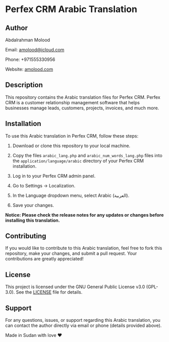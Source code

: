 # Perfex CRM Arabic Translation

## Author

Abdalrahman Molood

Email: amolood@icloud.com  

Phone: +971555330956

Website: [amolood.com](https://amolood.com)

## Description

This repository contains the Arabic translation files for Perfex CRM. Perfex CRM is a customer relationship management software that helps businesses manage leads, customers, projects, invoices, and much more.

## Installation

To use this Arabic translation in Perfex CRM, follow these steps:

1. Download or clone this repository to your local machine.

2. Copy the files `arabic_lang.php` and `arabic_num_words_lang.php` files into the `application/language/arabic` directory of your Perfex CRM installation.

3. Log in to your Perfex CRM admin panel.

4. Go to Settings -> Localization.

5. In the Language dropdown menu, select Arabic (العربية).

6. Save your changes.

**Notice: Please check the release notes for any updates or changes before installing this translation.**

## Contributing

If you would like to contribute to this Arabic translation, feel free to fork this repository, make your changes, and submit a pull request. Your contributions are greatly appreciated!

## License

This project is licensed under the GNU General Public License v3.0 (GPL-3.0). See the [LICENSE](LICENSE) file for details.

## Support

For any questions, issues, or support regarding this Arabic translation, you can contact the author directly via email or phone (details provided above).

Made in Sudan with love ❤️
